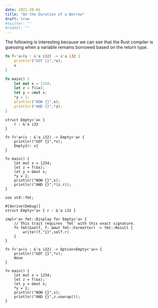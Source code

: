 ```yaml
---
date: 2021-20-01
title: "On the Duration of a Borrow"
draft: true
#twitter: ""
#reddit: ""
---
```


The following is interesting because we can see that the Rust compiler
is guessing when a variable remains borrowed based on the return type.

```Rust
fn f<'a>(v : &'a i32) -> &'a i32 {
    println!("GOT {}",*v);
    v
}

fn main() { 
    let mut x = 1234;
    let z = f(&x);
    let y = &mut x;
    *y = 1;
    println!("NOW {}",x);
    println!("AND {}",*z);
}
```

```
struct Empty<'a> {
    r : &'a i32  
}

fn f<'a>(v : &'a i32) -> Empty<'a> {
    println!("GOT {}",*v);
    Empty{r: v}
}

fn main() { 
    let mut x = 1234;
    let z = f(&x);
    let y = &mut x;
    *y = 1;
    println!("NOW {}",x);
    println!("AND {}",*(z.r));
}
```

```
use std::fmt;

#[derive(Debug)]
struct Empty<'a> { r : &'a i32 }

impl<'a> fmt::Display for Empty<'a> {
    // This trait requires `fmt` with this exact signature.
    fn fmt(&self, f: &mut fmt::Formatter) -> fmt::Result {
        write!(f,"{}",self.r)
    }
}

fn f<'a>(v : &'a i32) -> Option<Empty<'a>> {
    println!("GOT {}",*v);
    None
}

fn main() { 
    let mut x = 1234;
    let z = f(&x);
    let y = &mut x;
    *y = 1;
    println!("NOW {}",x);
    println!("AND {}",z.unwrap());
}
```